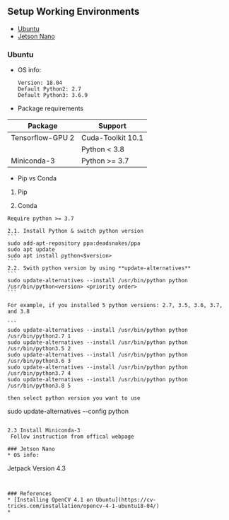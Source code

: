 ## Setup Working Environments
 * [Ubuntu](#ubuntu)
 * [Jetson Nano](#jetson-nano)



### Ubuntu
 * OS info:
   ```
   Version: 18.04
   Default Python2: 2.7
   Default Python3: 3.6.9
   ```
  * Package requirements

  | Package          | Support          |
  |------------------|------------------|
  | Tensorflow-GPU 2 | Cuda-Toolkit 10.1|
  |                  | Python < 3.8     |
  | Miniconda-3      | Python >= 3.7    |

  * Pip vs Conda
   1. Pip

   2. Conda

    Require python >= 3.7

    2.1. Install Python & switch python version
    ```
    sudo add-apt-repository ppa:deadsnakes/ppa
    sudo apt update
    sudo apt install python<$version>
    ```
    2.2. Swith python version by using **update-alternatives**
    ```
    sudo update-alternatives --install /usr/bin/python python /usr/bin/python<version> <priority order>
    ```

    For example, if you installed 5 python versions: 2.7, 3.5, 3.6, 3.7, and 3.8

    ```
    sudo update-alternatives --install /usr/bin/python python /usr/bin/python2.7 1
    sudo update-alternatives --install /usr/bin/python python /usr/bin/python3.5 2
    sudo update-alternatives --install /usr/bin/python python /usr/bin/python3.6 3
    sudo update-alternatives --install /usr/bin/python python /usr/bin/python3.7 4
    sudo update-alternatives --install /usr/bin/python python /usr/bin/python3.8 5
   ```
   then select python version you want to use
   ```
   sudo update-alternatives --config python
   ```

   2.3 Install Miniconda-3
    Follow instruction from offical webpage

### Jetson Nano
 * OS info:
   ```
   Jetpack Version 4.3
   ```


### References
 * [Installing OpenCV 4.1 on Ubuntu](https://cv-tricks.com/installation/opencv-4-1-ubuntu18-04/)
 * 